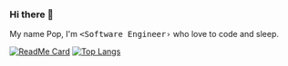 ### Hi there 👋
My name Pop, I'm <samp><Software Engineer›</samp> who love to code and sleep.

[![ReadMe Card](https://github-readme-stats.vercel.app/api?username=minibugdev&show_icons=true&icon_color=000000&hide=commits&include_all_commits=true&count_private=true)](https://github.com/minibugdev?tab=repositories)
[![Top Langs](https://github-readme-stats.vercel.app/api/top-langs/?username=minibugdev&layout=compact)](https://github.com/minibugdev?tab=repositories)

<!--
**minibugdev/minibugdev** is a ✨ _special_ ✨ repository because its `README.md` (this file) appears on your GitHub profile.

Here are some ideas to get you started:

- 🔭 I’m currently working on ...
- 🌱 I’m currently learning ...
- 👯 I’m looking to collaborate on ...
- 🤔 I’m looking for help with ...
- 💬 Ask me about ...
- 📫 How to reach me: ...
- 😄 Pronouns: ...
- ⚡ Fun fact: ...
-->
